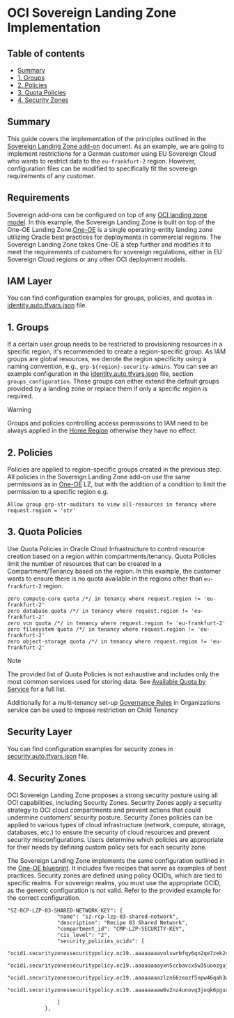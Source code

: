 # OCI Sovereign Landing Zone Implementation <!-- omit from toc -->

## Table of contents <!-- omit from toc -->
- [Summary](#summary)
- [1. Groups](#1-groups)
- [2. Policies](#2-policies)
- [3. Quota Policies](#3-quota-policies)
- [4. Security Zones](#4-security-zones)

## Summary
This guide covers the implementation of the principles outlined in the [Sovereign Landing Zone add-on](./readme.md) document. As an example, we are going to implement restrictions for a German customer using EU Sovereign Cloud who wants to restrict data to the `eu-frankfurt-2` region. However, configuration files can be modified to specifically fit the sovereign requirements of any customer.

## Requirements
Sovereign add-ons can be configured on top of any [OCI landing zone model](https://blogs.oracle.com/cloud-infrastructure/post/new-standardized-oci-landing-zones-framework). In this example, the Sovereign Landing Zone is built on top of the One-OE Landing Zone.[One-OE](../../blueprints/one-oe/) is a single operating-entity landing zone utilizing Oracle best practices for deployments in commercial regions. The Sovereign Landing Zone takes One-OE a step further and modifies it to meet the requirements of customers for sovereign regulations, either in EU Sovereign Cloud regions or any other OCI deployment models.

## IAM Layer
You can find configuration examples for groups, policies, and quotas in [identity.auto.tfvars.json](./identity.auto.tfvars.json) file.

## 1. Groups
If a certain user group needs to be restricted to provisioning resources in a specific region, it's recommended to create a region-specific group. As IAM groups are global resources, we denote the region specificity using a naming convention, e.g., `grp-${region}-security-admins`. You can see an example configuration in the [identity.auto.tfvars.json](./identity.auto.tfvars.json) file, section `groups_configuration`. These groups can either extend the default groups provided by a landing zone or replace them if only a specific region is required.

> [!WARNING]
> Groups and policies controlling access permissions to IAM need to be always applied in the [Home Region](https://docs.oracle.com/en-us/iaas/Content/Identity/Tasks/managingregions.htm#The) otherwise they have no effect.

## 2. Policies
Policies are applied to region-specific groups created in the previous step. All policies in the Sovereign Landing Zone add-on use the same permissions as in [One-OE](../../blueprints/one-oe) LZ, but with the addition of a condition to limit the permission to a specific region e.g.
```
Allow group grp-str-auditors to view all-resources in tenancy where request.region = 'str'
```

## 3. Quota Policies
Use Quota Policies in Oracle Cloud Infrastructure to control resource creation based on a region within compartments/tenancy. Quota Policies limit the number of resources that can be created in a Compartment/Tenancy based on the region. In this example, the customer wants to ensure there is no quota available in the regions other than `eu-frankfurt-2` region.
```
zero compute-core quota /*/ in tenancy where request.region != 'eu-frankfurt-2'
zero database quota /*/ in tenancy where request.region != 'eu-frankfurt-2'
zero vcn quota /*/ in tenancy where request.region != 'eu-frankfurt-2'
zero filesystem quota /*/ in tenancy where request.region != 'eu-frankfurt-2'
zero object-storage quota /*/ in tenancy where request.region != 'eu-frankfurt-2'
```

> [!NOTE]
> The provided list of Quota Policies is not exhaustive and includes only the most common services used for storing data. See [Available Quota by Service](https://docs.oracle.com/en-us/iaas/Content/Quotas/Concepts/resourcequotas_topic-Available_Quotas_by_Service.htm) for a full list.

Additionally for a multi-tenancy set-up [Governance Rules](https://docs.oracle.com/en-us/iaas/Content/General/Concepts/organization_management_overview.htm#governance_rules) in Organizations service can be used to impose restriction on Child Tenancy

## Security Layer

You can find configuration examples for security zones in [security.auto.tfvars.json](./security.auto.tfvars.json) file.

## 4. Security Zones
OCI Sovereign Landing Zone proposes a strong security posture using all OCI capabilities, including Security Zones. Security Zones apply a security strategy to OCI cloud compartments and prevent actions that could undermine customers’ security posture. Security Zones policies can be applied to various types of cloud infrastructure (network, compute, storage, databases, etc.) to ensure the security of cloud resources and prevent security misconfigurations. Users determine which policies are appropriate for their needs by defining custom policy sets for each security zone.

The Sovereign Landing Zone implements the same configuration outlined in the [One-OE blueprint](/blueprints/one-oe/design). It includes five recipes that serve as examples of best practices. Security zones are defined using policy OCIDs, which are tied to specific realms. For sovereign realms, you must use the appropriate OCID, as the generic configuration is not valid. Refer to the provided example for the correct configuration.
```
"SZ-RCP-LZP-03-SHARED-NETWORK-KEY": {
                "name": "sz-rcp-lzp-03-shared-network",
                "description": "Recipe 03 Shared Network",
                "compartment_id": "CMP-LZP-SECURITY-KEY",
                "cis_level": "2",
                "security_policies_ocids": [
                    "ocid1.securityzonessecuritypolicy.oc19..aaaaaaaavolswrbfqy6qn2qe7zek2dumml6pbmyzv47q6jfwdatrywmqumba",
                    "ocid1.securityzonessecuritypolicy.oc19..aaaaaaaayxn5ccbavcx5w35uoozguju5zlovvtbnuvnrduxpdp3vsho33lba",
                    "ocid1.securityzonessecuritypolicy.oc19..aaaaaaaazlzn66zeazf5npw46qah3wlqpfrugv7w4tjbomit2msr43stidga",
                    "ocid1.securityzonessecuritypolicy.oc19..aaaaaaaaw6v2nz4unovq3joqk6pguxpaqriws2vzd7gvpldgai47tl72wseq"

                ]
            },
```

